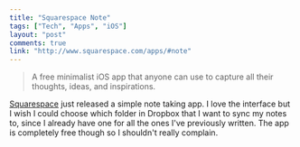 ```yaml
---
title: "Squarespace Note"
tags: ["Tech", "Apps", "iOS"]
layout: "post"
comments: true
link: "http://www.squarespace.com/apps/#note"
---
```


> A free minimalist iOS app that anyone can use to capture all their thoughts, ideas, and inspirations.

[Squarespace](http://www.squarespace.com/) just released a simple note taking app. I love the interface but I wish I could choose which folder in Dropbox that I want to sync my notes to, since I already have one for all the ones I've previously written. The app is completely free though so I shouldn't really complain.
